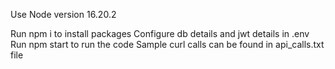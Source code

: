 Use Node version 16.20.2

Run npm i to install packages
Configure db details and jwt details in .env
Run npm start to run the code
Sample curl calls can be found in api_calls.txt file